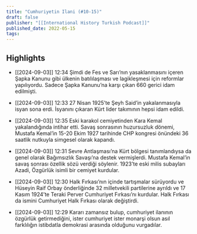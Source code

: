 ```yaml
---
title: "Cumhuriyetin Ilani (#10-15)"
draft: false
publisher: "[[International History Turkish Podcast]]"
published_date: 2022-05-15
tags:
---
```



## Highlights
* [[2024-09-03]] 12:34  Şimdi de Fes ve Sarı’nın yasaklanmasını içeren Şapka Kanunu gibi ülkenin batılılaşması ve lagikleşmesi için reformlar yapılıyordu. Sadece Şapka Kanunu’na karşı çıkan 660 gerici idam edilmişti.

* [[2024-09-03]] 12:33  27 Nisan 1925’te Şeyh Said’in yakalanmasıyla isyan sona erdi. İsyanını çıkaran Kürt lider takımının hepsi idam edildi.

* [[2024-09-03]] 12:35  Eski karakol cemiyetinden Kara Kemal yakalandığında intihar etti. Savaş sonrasının huzursuzluk dönemi, Mustafa Kemal’in 15-20 Ekim 1927 tarihinde CHP kongresi önündeki 36 saatlik nutkuyla simgesel olarak kapandı.

* [[2024-09-03]] 12:31  Sevre Antlaşması’na Kürt bölgesi tanımlandıysa da genel olarak Bağımsızlık Savaşı’na destek vermişlerdi. Mustafa Kemal’in savaş sonrası özellik sözü verdiği söylenir. 1923’te eski milis subayları Azadi, Özgürlük isimli bir cemiyet kurdular.

* [[2024-09-03]] 12:30  Halk Fırkası’nın içinde tartışmalar sürüyordu ve Hüseyin Raif Orbay önderliğinde 32 milletvekili partilerine ayrıldı ve 17 Kasım 1924’te Teraki Perver Cumhuriyet Fırkası’nı kurdular. Halk Fırkası da ismini Cumhuriyet Halk Fırkası olarak değiştirdi.

* [[2024-09-03]] 12:29  Kararı zamansız bulup, cumhuriyet ilanının özgürlük getirmediğini, ister cumhuriyet ister monarşi olsun asıl farklılığın istibdatla demokrasi arasında olduğunu vurgadılar.


